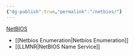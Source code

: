 ```yaml
---
{"dg-publish":true,"permalink":"/netbios/"}
---
```


[NetBIOS](https://en.wikipedia.org/wiki/NetBIOS)

- [[Netbios Enumeration\|Netbios Enumeration]]
- [[LLMNR\|NetBIOS Name Service]]
